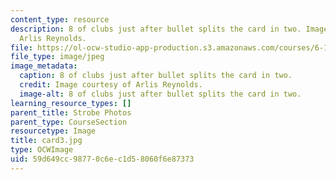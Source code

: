 ```yaml
---
content_type: resource
description: 8 of clubs just after bullet splits the card in two. Image courtesy of
  Arlis Reynolds.
file: https://ol-ocw-studio-app-production.s3.amazonaws.com/courses/6-163-strobe-project-laboratory-fall-2005/59d649cc98770c6ec1d58060f6e87373_card3.jpg
file_type: image/jpeg
image_metadata:
  caption: 8 of clubs just after bullet splits the card in two.
  credit: Image courtesy of Arlis Reynolds.
  image-alt: 8 of clubs just after bullet splits the card in two.
learning_resource_types: []
parent_title: Strobe Photos
parent_type: CourseSection
resourcetype: Image
title: card3.jpg
type: OCWImage
uid: 59d649cc-9877-0c6e-c1d5-8060f6e87373
---
```

